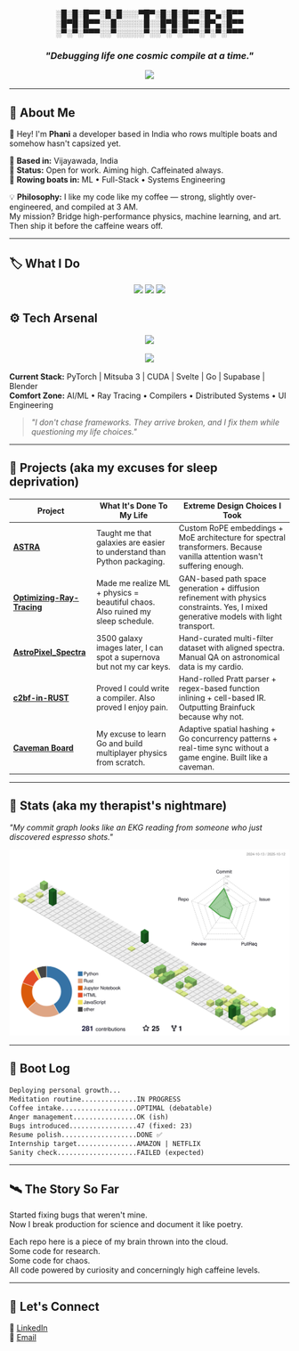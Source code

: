 <!-- README.md for github.com/notPhani -->

<div align="center">

░█░█░█▀▀░█░█░░░▀█▀░█░█░█▀▀░█▀▄░█▀▀  
░█▀█░█▀▀░░█░░░░░█░░█▀█░█▀▀░█▀▄░█▀▀  
░▀░▀░▀▀▀░░▀░░░░░▀░░▀░▀░▀▀▀░▀░▀░▀▀▀

### *"Debugging life one cosmic compile at a time."*

<img src="https://readme-typing-svg.demolab.com?font=Fira+Code&weight=500&size=22&pause=1000&color=58A6FF&center=true&vCenter=true&width=500&lines=Booting...;Loading+AI+Modules...;Restoring+Projects+From+Quantum+Cache...;System+Online." />

</div>

---

## 💼 About Me

👋 Hey! I'm **Phani** a developer based in India who rows multiple boats and somehow hasn't capsized yet.

📍 **Based in:** Vijayawada, India  
🎯 **Status:** Open for work. Aiming high. Caffeinated always.  
🚣 **Rowing boats in:** ML • Full-Stack • Systems Engineering  

💡 **Philosophy:** I like my code like my coffee — strong, slightly over-engineered, and compiled at 3 AM.  
My mission? Bridge high-performance physics, machine learning, and art. Then ship it before the caffeine wears off.

---
## 🏷️ What I Do

<p align="center">
  <img src="https://img.shields.io/badge/ML%20Engineer-PyTorch%20•%20GANs%20•%20Diffusion-blueviolet?style=for-the-badge" />
  <img src="https://img.shields.io/badge/Full--Stack-Svelte%20•%20Go%20•%20APIs-orange?style=for-the-badge" />
  <img src="https://img.shields.io/badge/Systems%20Engineer-Rust%20•%20CUDA%20•%20Compilers-red?style=for-the-badge" />
</p>

## ⚙️ Tech Arsenal

<p align="center">
  <img src="https://skillicons.dev/icons?i=python,rust,go,cpp,js,ts,pytorch,react,svelte,docker,git,linux,blender,figma" />
</p>
<p align="center">
  <img src="https://github-readme-activity-graph.vercel.app/graph?username=notPhani&theme=react-dark&hide_border=true" width="90%" />
</p>

**Current Stack:** PyTorch | Mitsuba 3 | CUDA | Svelte | Go | Supabase | Blender  
**Comfort Zone:** AI/ML • Ray Tracing • Compilers • Distributed Systems • UI Engineering  

> *"I don't chase frameworks. They arrive broken, and I fix them while questioning my life choices."*

---

## 🚀 Projects (aka my excuses for sleep deprivation)

| Project | What It's Done To My Life | Extreme Design Choices I Took |
|---------|---------------------------|-------------------------------|
| [**ASTRA**](https://github.com/notPhani/ASTRA) | Taught me that galaxies are easier to understand than Python packaging. | Custom RoPE embeddings + MoE architecture for spectral transformers. Because vanilla attention wasn't suffering enough. |
| [**Optimizing-Ray-Tracing**](https://github.com/notPhani/Optimizing-Ray-Tracing) | Made me realize ML + physics = beautiful chaos. Also ruined my sleep schedule. | GAN-based path space generation + diffusion refinement with physics constraints. Yes, I mixed generative models with light transport. |
| [**AstroPixel_Spectra**](https://github.com/notPhani/AstroPixel_Spectra) | 3500 galaxy images later, I can spot a supernova but not my car keys. | Hand-curated multi-filter dataset with aligned spectra. Manual QA on astronomical data is my cardio. |
| [**c2bf-in-RUST**](https://github.com/notPhani/c2bf-in-RUST) | Proved I could write a compiler. Also proved I enjoy pain. | Hand-rolled Pratt parser + regex-based function inlining + cell-based IR. Outputting Brainfuck because why not. |
| [**Caveman Board**](https://github.com/notPhani/Caveman-Board) | My excuse to learn Go and build multiplayer physics from scratch. | Adaptive spatial hashing + Go concurrency patterns + real-time sync without a game engine. Built like a caveman. |

---

## 🧩 Stats (aka my therapist's nightmare)
*"My commit graph looks like an EKG reading from someone who just discovered espresso shots."*
<p align="center">
  <img src="https://raw.githubusercontent.com/notPhani/notPhani/main/profile-3d-contrib/profile-green-animate.svg" width="100%" />
</p>

---

## 📜 Boot Log 
```
Deploying personal growth...
Meditation routine..............IN PROGRESS
Coffee intake...................OPTIMAL (debatable)
Anger management................OK (ish)
Bugs introduced.................47 (fixed: 23)
Resume polish...................DONE ✅
Internship target...............AMAZON | NETFLIX
Sanity check....................FAILED (expected)
```
---

## 🛰️ The Story So Far

Started fixing bugs that weren't mine.  
Now I break production for science and document it like poetry.  

Each repo here is a piece of my brain thrown into the cloud.  
Some code for research.  
Some code for chaos.  
All code powered by curiosity and concerningly high caffeine levels.

---

## 🌟 Let's Connect

💼 [LinkedIn](https://www.linkedin.com/in/phanikumar2007/)  
📧  [Email](phaniexplains14@gmail.com)


